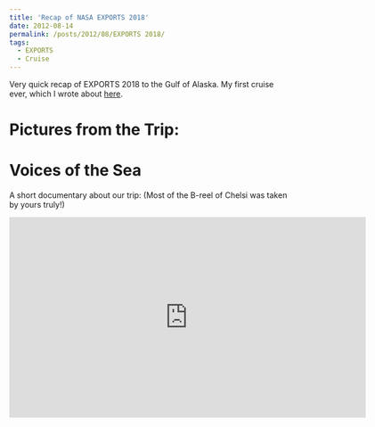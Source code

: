 ```yaml
---
title: 'Recap of NASA EXPORTS 2018'
date: 2012-08-14
permalink: /posts/2012/08/EXPORTS 2018/
tags:
  - EXPORTS
  - Cruise
---
```


Very quick recap of EXPORTS 2018 to the Gulf of Alaska. My first cruise ever, which I wrote about <a href="https://blogs.nasa.gov/earthexpeditions/2018/08/27/seeing-stars-at-sea-the-start-of-a-new-career-in-ocean-science/">here</a>. 

Pictures from the Trip:
======

Voices of the Sea
======
A short documentary about our trip: 
(Most of the B-reel of Chelsi was taken by yours truly!)
<iframe title="vimeo-player" src="https://player.vimeo.com/video/331583198?h=23a8b842d4" width="640" height="360" frameborder="0" allowfullscreen></iframe>
